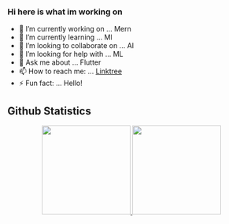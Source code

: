 ### Hi here is what im working on

- 🔭 I’m currently working on ... Mern
- 🌱 I’m currently learning ... Ml
- 👯 I’m looking to collaborate on ... AI
- 🤔 I’m looking for help with ... ML
- 💬 Ask me about ... Flutter
- 📫 How to reach me: ... [Linktree](https://linktr.ee/malik_huzafah)
- ⚡ Fun fact: ... Hello!

## Github Statistics
<p align="center">
<a href="https://github.com/malikhuzafah">
  <img height="180em" src="https://github-readme-stats.vercel.app/api?username=malikhuzafah&show_icons=true&theme=gotham&include_all_commits=true&count_private=true"/>
  <img height="180em" src="https://github-readme-stats.vercel.app/api/top-langs/?username=malikhuzafah&layout=compact&theme=gotham&langs_count=8"/>
</a>
</p>
